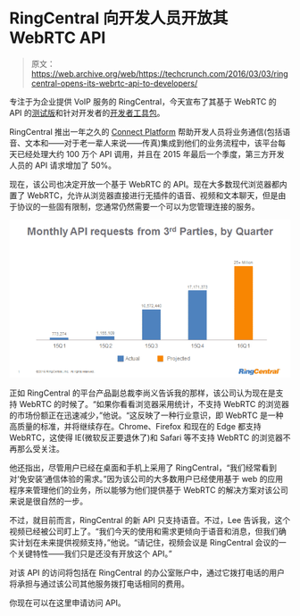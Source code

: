 # RingCentral 向开发人员开放其 WebRTC API

> 原文：<https://web.archive.org/web/https://techcrunch.com/2016/03/03/ringcentral-opens-its-webrtc-api-to-developers/>

专注于为企业提供 VoIP 服务的 RingCentral，今天宣布了其基于 WebRTC 的 API 的[测试版](https://web.archive.org/web/20221206175357/https://docs.google.com/a/ringcentral.com/forms/d/15kK_zJ5FhyXiH8gwOqiaG7_BuTWGCeeVr4MAv4OBpUM/viewform)和针对开发者的[开发者工具包](https://web.archive.org/web/20221206175357/https://github.com/ringcentral/ringcentral-web-phone)。

RingCentral 推出一年之久的 [Connect Platform](https://web.archive.org/web/20221206175357/https://developer.ringcentral.com/) 帮助开发人员将业务通信(包括语音、文本和——对于老一辈人来说——传真)集成到他们的业务流程中，该平台每天已经处理大约 100 万个 API 调用，并且在 2015 年最后一个季度，第三方开发人员的 API 请求增加了 50%。

现在，该公司也决定开放一个基于 WebRTC 的 API。现在大多数现代浏览器都内置了 WebRTC，允许从浏览器直接进行无插件的语音、视频和文本聊天，但是由于协议的一些固有限制，您通常仍然需要一个可以为您管理连接的服务。

[![image001 (1)](img/b3c9d1b76dd07a29769b322d22aeb87f.png)](https://web.archive.org/web/20221206175357/https://beta.techcrunch.com/wp-content/uploads/2016/03/image001-1.png)

正如 RingCentral 的平台产品副总裁李尚义告诉我的那样，该公司认为现在是支持 WebRTC 的时候了。“如果你看看浏览器采用统计，不支持 WebRTC 的浏览器的市场份额正在迅速减少，”他说。“这反映了一种行业意识，即 WebRTC 是一种高质量的标准，并将继续存在。Chrome、Firefox 和现在的 Edge 都支持 WebRTC，这使得 IE(微软反正要退休了)和 Safari 等不支持 WebRTC 的浏览器不再那么受关注。

他还指出，尽管用户已经在桌面和手机上采用了 RingCentral，“我们经常看到对‘免安装’通信体验的需求。”因为该公司的大多数用户已经使用基于 web 的应用程序来管理他们的业务，所以能够为他们提供基于 WebRTC 的解决方案对该公司来说是很自然的一步。

不过，就目前而言，RingCentral 的新 API 只支持语音。不过，Lee 告诉我，这个视频已经被公司盯上了。“我们今天的使用和需求更倾向于语音和消息，但我们确实计划在未来提供视频支持，”他说。“请记住，视频会议是 RingCentral 会议的一个关键特性——我们只是还没有开放这个 API。”

对该 API 的访问将包括在 RingCentral 的办公室账户中，通过它拨打电话的用户将承担与通过该公司其他服务拨打电话相同的费用。

你现在可以在这里申请访问 API。